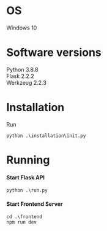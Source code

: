 # OS
Windows 10

# Software versions
Python 3.8.8 \
Flask 2.2.2 \
Werkzeug 2.2.3

# Installation

Run 
```
python .\installation\init.py
```

# Running

#### Start Flask API

```
python .\run.py
```

#### Start Frontend Server

```
cd .\frontend
npm run dev 
```

